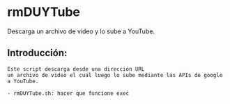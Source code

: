 # rmDUYTube
Descarga un archivo de video y lo sube a YouTube.


## Introducción:
	Este script descarga desde una dirección URL 
	un archivo de video el cual luego lo sube mediante las APIs de google a YouTube. 

	- rmDUYTube.sh: hacer que funcione exec
